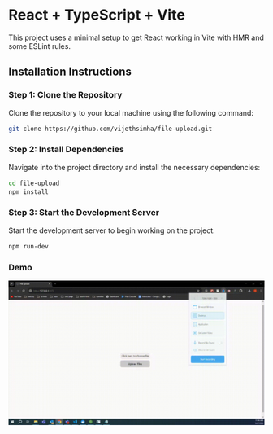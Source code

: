 # React + TypeScript + Vite

This project uses a minimal setup to get React working in Vite with HMR and some ESLint rules.

## Installation Instructions

### Step 1: Clone the Repository

Clone the repository to your local machine using the following command:

```sh
git clone https://github.com/vijethsimha/file-upload.git
```

### Step 2: Install Dependencies

Navigate into the project directory and install the necessary dependencies:

```sh
cd file-upload
npm install
```

### Step 3: Start the Development Server

Start the development server to begin working on the project:

```sh
npm run-dev
```

### Demo

![](https://github.com/vijethsimha/file-upload/blob/master/demo.gif)
